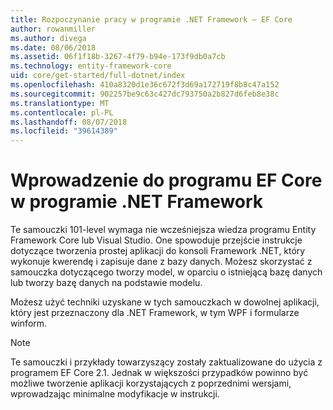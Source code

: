 ```yaml
---
title: Rozpoczynanie pracy w programie .NET Framework — EF Core
author: rowanmiller
ms.author: divega
ms.date: 08/06/2018
ms.assetid: 06f1f18b-3267-4f79-b94e-173f9db0a7cb
ms.technology: entity-framework-core
uid: core/get-started/full-dotnet/index
ms.openlocfilehash: 410a8320d1e36c672f3d69a172719f8b8c47a152
ms.sourcegitcommit: 902257be9c63c427dc793750a2b827d6feb8e38c
ms.translationtype: MT
ms.contentlocale: pl-PL
ms.lasthandoff: 08/07/2018
ms.locfileid: "39614389"
---
```

# <a name="getting-started-with-ef-core-on-net-framework"></a>Wprowadzenie do programu EF Core w programie .NET Framework

Te samouczki 101-level wymaga nie wcześniejsza wiedza programu Entity Framework Core lub Visual Studio. One spowoduje przejście instrukcje dotyczące tworzenia prostej aplikacji do konsoli Framework .NET, który wykonuje kwerendę i zapisuje dane z bazy danych. Możesz skorzystać z samouczka dotyczącego tworzy model, w oparciu o istniejącą bazę danych lub tworzy bazę danych na podstawie modelu.

Możesz użyć techniki uzyskane w tych samouczkach w dowolnej aplikacji, który jest przeznaczony dla .NET Framework, w tym WPF i formularze winform.

> [!NOTE]  
> Te samouczki i przykłady towarzyszący zostały zaktualizowane do użycia z programem EF Core 2.1. Jednak w większości przypadków powinno być możliwe tworzenie aplikacji korzystających z poprzednimi wersjami, wprowadzając minimalne modyfikacje w instrukcji.
